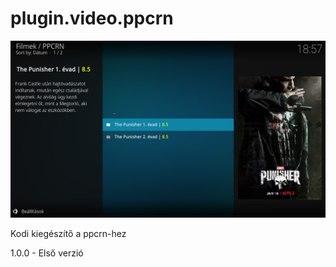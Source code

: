 # plugin.video.ppcrn
![Logo](resources/screenshots/screenshot-2.jpg)

Kodi kiegészítő a ppcrn-hez

1.0.0 - Első verzió

